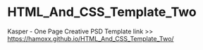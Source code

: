 # HTML_And_CSS_Template_Two
Kasper - One Page Creative PSD Template 
link >> https://hamoxx.github.io/HTML_And_CSS_Template_Two/
